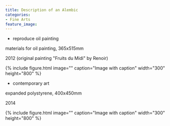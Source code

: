 ```yaml
---
title: Description of an Alembic
categories:
- Fine Arts
feature_image:
---
```


<!-- more -->

* reproduce oil painting

materials for oil painting, 365x515mm

2012 (original painting "Fruits du Midi" by Renoir)

{% include figure.html image="" caption="Image with caption" width="300" height="800" %}


* contemporary art

expanded polystyrene, 400x450mm

2014

{% include figure.html image="" caption="Image with caption" width="300" height="800" %}



